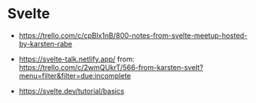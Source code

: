 # Svelte

* https://trello.com/c/cpBlx1nB/800-notes-from-svelte-meetup-hosted-by-karsten-rabe

* https://svelte-talk.netlify.app/
from: https://trello.com/c/2wmQUkrT/566-from-karsten-svelt?menu=filter&filter=due:incomplete

* https://svelte.dev/tutorial/basics